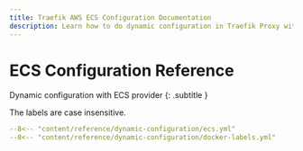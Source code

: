 ```yaml
---
title: Traefik AWS ECS Configuration Documentation
description: Learn how to do dynamic configuration in Traefik Proxy with AWS ECS. Read the technical documentation.
---
```


# ECS Configuration Reference

Dynamic configuration with ECS provider
{: .subtitle }

The labels are case insensitive.

```yaml
--8<-- "content/reference/dynamic-configuration/ecs.yml"
--8<-- "content/reference/dynamic-configuration/docker-labels.yml"
```
